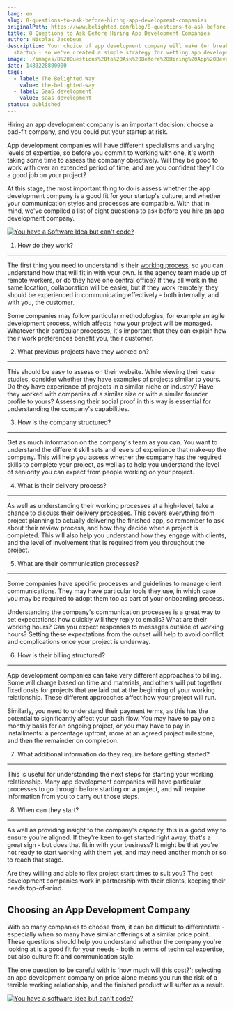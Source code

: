 ```yaml
---
lang: en
slug: 8-questions-to-ask-before-hiring-app-development-companies
originalPath: https://www.belighted.com/blog/8-questions-to-ask-before-hiring-app-development-companies
title: 8 Questions to Ask Before Hiring App Development Companies
author: Nicolas Jacobeus
description: Your choice of app development company will make (or break) your
  startup - so we've created a simple strategy for vetting app developers.
image: ./images/8%20Questions%20to%20Ask%20Before%20Hiring%20App%20Development%20Companies.jpg
date: 1483228800000
tags:
  - label: The Belighted Way
    value: the-belighted-way
  - label: SaaS development
    value: saas-development
status: published
---
```

Hiring an app development company is an important decision: choose a bad-fit company, and you could put your startup at risk.

App development companies will have different specialisms and varying levels of expertise, so before you commit to working with one, it's worth taking some time to assess the company objectively. Will they be good to work with over an extended period of time, and are you confident they'll do a good job on your project?

At this stage, the most important thing to do is assess whether the app development company is a good fit for your startup's culture, and whether your communication styles and processes are compatible. With that in mind, we've compiled a list of eight questions to ask before you hire an app development company.

[![You have a Software Idea but can't code?](/images/legacy-cta/CmbFPGk6QWSw4YLsAxURq.png)](https://cta-redirect.hubspot.com/cta/redirect/1684659/370139d4-de4e-4110-9c62-c564f92ccfd5)

1) How do they work?
--------------------

The first thing you need to understand is their [working process](/blog/product-development-methodology), so you can understand how that will fit in with your own. Is the agency team made up of remote workers, or do they have one central office? If they all work in the same location, collaboration will be easier, but if they work remotely, they should be experienced in communicating effectively - both internally, and with you, the customer.

Some companies may follow particular methodologies, for example an agile development process, which affects how your project will be managed. Whatever their particular processes, it's important that they can explain how their work preferences benefit you, their customer.

2) What previous projects have they worked on?
----------------------------------------------

This should be easy to assess on their website. While viewing their case studies, consider whether they have examples of projects similar to yours. Do they have experience of projects in a similar niche or industry? Have they worked with companies of a similar size or with a similar founder profile to yours? Assessing their social proof in this way is essential for understanding the company's capabilities.

3) How is the company structured?
---------------------------------

Get as much information on the company's team as you can. You want to understand the different skill sets and levels of experience that make-up the company. This will help you assess whether the company has the required skills to complete your project, as well as to help you understand the level of seniority you can expect from people working on your project.

4) What is their delivery process?
----------------------------------

As well as understanding their working processes at a high-level, take a chance to discuss their delivery processes. This covers everything from project planning to actually delivering the finished app, so remember to ask about their review process, and how they decide when a project is completed. This will also help you understand how they engage with clients, and the level of involvement that is required from you throughout the project.

5) What are their communication processes?
------------------------------------------

Some companies have specific processes and guidelines to manage client communications. They may have particular tools they use, in which case you may be required to adopt them too as part of your onboarding process.

Understanding the company's communication processes is a great way to set expectations: how quickly will they reply to emails? What are their working hours? Can you expect responses to messages outside of working hours? Setting these expectations from the outset will help to avoid conflict and complications once your project is underway.

6) How is their billing structured?
-----------------------------------

App development companies can take very different approaches to billing. Some will charge based on time and materials, and others will put together fixed costs for projects that are laid out at the beginning of your working relationship. These different approaches affect how your project will run.

Similarly, you need to understand their payment terms, as this has the potential to significantly affect your cash flow. You may have to pay on a monthly basis for an ongoing project, or you may have to pay in installments: a percentage upfront, more at an agreed project milestone, and then the remainder on completion.

7) What additional information do they require before getting started?
----------------------------------------------------------------------

This is useful for understanding the next steps for starting your working relationship. Many app development companies will have particular processes to go through before starting on a project, and will require information from you to carry out those steps.

8) When can they start?
-----------------------

As well as providing insight to the company's capacity, this is a good way to ensure you're aligned. If they're keen to get started right away, that's a great sign - but does that fit in with your business? It might be that you're not ready to start working with them yet, and may need another month or so to reach that stage.

Are they willing and able to flex project start times to suit you? The best development companies work in partnership with their clients, keeping their needs top-of-mind.

Choosing an App Development Company
-----------------------------------

With so many companies to choose from, it can be difficult to differentiate - especially when so many have similar offerings at a similar price point. These questions should help you understand whether the company you're looking at is a good fit for your needs - both in terms of technical expertise, but also culture fit and communication style.

The one question to be careful with is 'how much will this cost?'; selecting an app development company on price alone means you run the risk of a terrible working relationship, and the finished product will suffer as a result.

[![You have a software idea but can't code?](/images/legacy-cta/2r_muYcfC0X7-yUFIS_kd.png)](https://cta-redirect.hubspot.com/cta/redirect/1684659/2a757af5-8c70-4e5b-bd84-3e0c399fa61d)